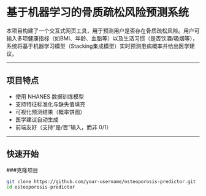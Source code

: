 # 基于机器学习的骨质疏松风险预测系统

本项目构建了一个交互式网页工具，用于预测用户是否存在骨质疏松风险。用户可输入多项健康指标（如BMI、年龄、血脂等）以及生活习惯（是否饮酒/吸烟等），系统将基于机器学习模型（Stacking集成模型）实时预测患病概率并给出医学建议。

---

## 项目特点

- 使用 NHANES 数据训练模型
- 支持特征标准化与缺失值填充
- 可视化预测结果（概率饼图）
- 医学建议自动生成
- 前端友好（支持“是/否”输入，而非 0/1）

---

## 快速开始

###克隆项目

```bash
git clone https://github.com/your-username/osteoporosis-predictor.git
cd osteoporosis-predictor
